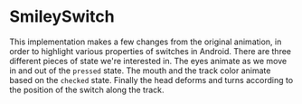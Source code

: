 # SmileySwitch

This implementation makes a few changes from the original animation, in order to highlight various properties of switches
in Android. There are three different pieces of state we're interested in. The eyes animate as we move in and out of the
`pressed` state. The mouth and the track color animate based on the `checked` state. Finally the head deforms and turns
according to the position of the switch along the track.